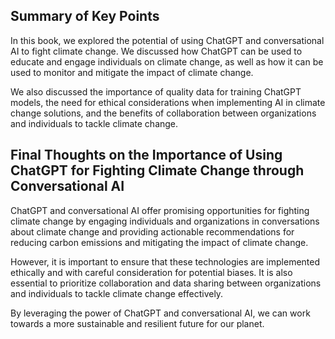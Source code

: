 
Summary of Key Points
---------------------

In this book, we explored the potential of using ChatGPT and conversational AI to fight climate change. We discussed how ChatGPT can be used to educate and engage individuals on climate change, as well as how it can be used to monitor and mitigate the impact of climate change.

We also discussed the importance of quality data for training ChatGPT models, the need for ethical considerations when implementing AI in climate change solutions, and the benefits of collaboration between organizations and individuals to tackle climate change.

Final Thoughts on the Importance of Using ChatGPT for Fighting Climate Change through Conversational AI
-------------------------------------------------------------------------------------------------------

ChatGPT and conversational AI offer promising opportunities for fighting climate change by engaging individuals and organizations in conversations about climate change and providing actionable recommendations for reducing carbon emissions and mitigating the impact of climate change.

However, it is important to ensure that these technologies are implemented ethically and with careful consideration for potential biases. It is also essential to prioritize collaboration and data sharing between organizations and individuals to tackle climate change effectively.

By leveraging the power of ChatGPT and conversational AI, we can work towards a more sustainable and resilient future for our planet.
